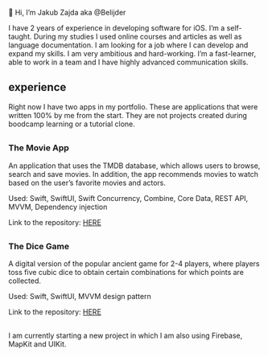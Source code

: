 👋 Hi, I’m Jakub Zajda aka @Belijder

I have 2 years of experience in developing software for iOS. I’m a self-taught. During my studies I used online courses and articles as well as language documentation. I am looking for a job where I can develop and expand my skills. I am very ambitious and hard-working. I’m a fast-learner, able to work in a team and I have highly advanced communication skills.

## experience
Right now I have two apps in my portfolio. These are applications that were written 100% by me from the start. They are not projects created during boodcamp learning or a tutorial clone.

##
### The Movie App
An application that uses the TMDB database, which allows users to browse, search and save movies. In addition, the app recommends movies to watch based on the user’s favorite movies and actors.

Used: Swift, SwiftUI, Swift Concurrency, Combine, Core Data, REST API, MVVM, Dependency injection

Link to the repository: [HERE](https://github.com/Belijder/TheMovie_App)

##

### The Dice Game
A digital version of the popular ancient game for 2-4 players, where players toss five cubic dice to obtain certain combinations for which points are
collected.

Used: Swift, SwiftUI, MVVM design pattern

Link to the repository: [HERE](https://github.com/Belijder/DiceGame_remote)

##

I am currently starting a new project in which I am also using Firebase,
MapKit and UIKit.






<!---
Belijder/Belijder is a ✨ special ✨ repository because its `README.md` (this file) appears on your GitHub profile.
You can click the Preview link to take a look at your changes.

- 👀 I’m interested in mobile development
- 🌱 I’m currently learning ...
- 💞️ I’m looking to collaborate on ...

--->

